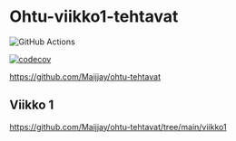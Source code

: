 # Ohtu-viikko1-tehtavat

![GitHub Actions](https://github.com/Maijjay/ohtu-2022-viikko1/workflows/CI/badge.svg)

[![codecov](https://codecov.io/gh/Maijjay/ohtu-2022-viikko1/branch/main/graph/badge.svg?token=TG5G7RXIZR)](https://codecov.io/gh/Maijjay/ohtu-2022-viikko1)

https://github.com/Maijjay/ohtu-tehtavat

## Viikko 1
https://github.com/Maijjay/ohtu-tehtavat/tree/main/viikko1
